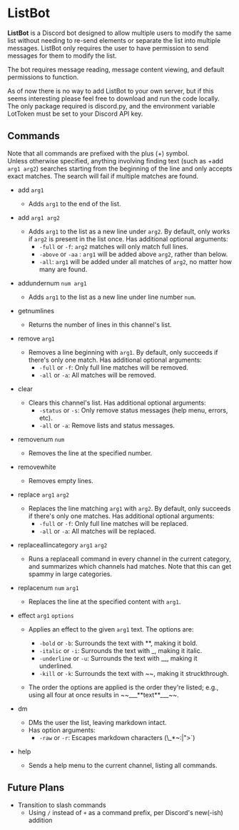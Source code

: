 # ListBot

**ListBot** is a Discord bot designed to allow multiple users to modify the same list without needing to re-send elements or separate the list into multiple messages. ListBot only requires the user to have permission to send messages for them to modify the list.

The bot requires message reading, message content viewing, and default permissions to function.

As of now there is no way to add ListBot to your own server, but if this seems interesting please feel free to download and run the code locally. The only package required is discord.py, and the environment variable LotToken must be set to your Discord API key.

## Commands
Note that all commands are prefixed with the plus (+) symbol.<br/>
Unless otherwise specified, anything involving finding text (such as +add <code>arg1 arg2</code>) searches starting from the beginning of the line and only accepts exact matches. The search will fail if multiple matches are found.

- add <code>arg1</code>
    - Adds <code>arg1</code> to the end of the list.
- add <code>arg1 arg2</code>
    - Adds <code>arg1</code> to the list as a new line under <code>arg2</code>. By default, only works if <code>arg2</code> is present in the list once. Has additional optional arguments:
      - <code>-full</code> or <code>-f</code>: <code>arg2</code> matches will only match full lines.
      - <code>-above</code> or <code>-aa</code> : <code>arg1</code> will be added above <code>arg2</code>, rather than below.
      - <code>-all</code>: <code>arg1</code> will be added under all matches of <code>arg2</code>, no matter how many are found.
- addundernum <code>num arg1</code>
  - Adds <code>arg1</code> to the list as a new line under line number <code>num</code>.
- getnumlines
  - Returns the number of lines in this channel's list.
- remove <code>arg1</code>
  - Removes a line beginning with <code>arg1</code>. By default, only succeeds if there's only one match. Has additional optional arguments:
    - <code>-full</code> or <code>-f</code>: Only full line matches will be removed.
    - <code>-all</code> or <code>-a</code>: All matches will be removed.
- clear
  - Clears this channel's list. Has additional optional arguments:
    - <code>-status</code> or <code>-s</code>: Only remove status messages (help menu, errors, etc).
    - <code>-all</code> or <code>-a</code>: Remove lists and status messages.
- removenum <code>num</code>
  - Removes the line at the specified number.
- removewhite
  - Removes empty lines.
- replace <code>arg1</code> <code>arg2</code>
  - Replaces the line matching <code>arg1</code> with <code>arg2</code>. By default, only succeeds if there's only one matches. Has additional optional arguments:
    - <code>-full</code> or <code>-f</code>: Only full line matches will be replaced.
    - <code>-all</code> or <code>-a</code>: All matches will be replaced.
- replaceallincategory <code>arg1</code> <code>arg2</code>
  - Runs a replaceall command in every channel in the current category, and summarizes which channels had matches. Note that this can get spammy in large categories.
- replacenum <code>num</code> <code>arg1</code>
  - Replaces the line at the specified content with <code>arg1</code>.
- effect <code>arg1</code> <code>options</code>
  - Applies an effect to the given <code>arg1</code> text. The options are:
    - <code>-bold</code> or <code>-b</code>: Surrounds the text with **, making it bold.
    - <code>-italic</code> or <code>-i</code>: Surrounds the text with _, making it italic.
    - <code>-underline</code> or <code>-u</code>: Surrounds the text with __, making it underlined.
    - <code>-kill</code> or <code>-k</code>: Surrounds the text with ~~, making it struckthrough.

  - The order the options are applied is the order they're listed; e.g., using all four at once results in \~\~\_\_\_\*\*text\*\*\_\_\_\~\~.

- dm
  - DMs the user the list, leaving markdown intact.
  - Has option arguments:
    - <code>-raw</code> or <code>-r</code>: Escapes markdown characters (\\_*~:|">`)
- help
  - Sends a help menu to the current channel, listing all commands.

## Future Plans
- Transition to slash commands
	- Using <code>/</code> instead of <code>+</code> as a command prefix, per Discord's new(-ish) addition
